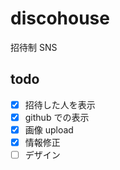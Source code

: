 # discohouse

招待制 SNS

## todo

- [x] 招待した人を表示
- [x] github での表示
- [x] 画像 upload
- [x] 情報修正
- [ ] デザイン

